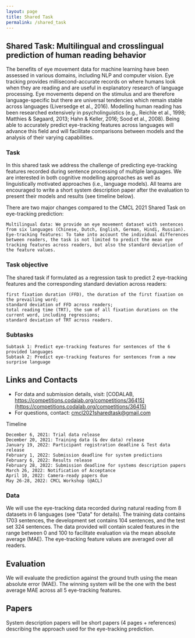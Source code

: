 ```yaml
---
layout: page
title: Shared Task
permalink: /shared_task
---
```


## Shared Task: Multilingual and crosslingual prediction of human reading behavior

The benefits of eye movement data for machine learning have been assessed in various domains, including NLP and computer vision. Eye tracking provides millisecond-accurate records on where humans look when they are reading and are useful in explanatory research of language processing. Eye movements depend on the stimulus and are therefore language-specific but there are universal tendencies which remain stable across languages (Liversedge et al., 2016). Modelling human reading has been researched extensively in psycholinguistics (e.g., Reichle et al., 1998; Matthies & Søgaard, 2013; Hahn & Keller, 2016; Sood et al., 2008). Being able to accurately predict eye-tracking features across languages will advance this field and will facilitate comparisons between models and the analysis of their varying capabilities.

### Task

In this shared task we address the challenge of predicting eye-tracking features recorded during sentence processing of multiple languages. We are interested in both cognitive modelling approaches as well as linguistically motivated approaches (i.e., language models). All teams are encouraged to write a short system description paper after the evaluation to present their models and results (see timeline below).

There are two major changes compared to the CMCL 2021 Shared Task on eye-tracking prediction:

    Multilingual data: We provide an eye movement dataset with sentences from six languages (Chinese, Dutch, English, German, Hindi, Russian).
    Eye-tracking features: To take into account the individual differences between readers, the task is not limited to predict the mean eye tracking features across readers, but also the standard deviation of the feature values.


### Task objective

The shared task if formulated as a regression task to predict 2 eye-tracking features and the corresponding standard deviation across readers:

    first fixation duration (FFD), the duration of the first fixation on the prevailing word;
    standard deviation of FFD across readers;
    total reading time (TRT), the sum of all fixation durations on the current word, including regressions;
    standard deviation of TRT across readers.

### Subtasks

    Subtask 1: Predict eye-tracking features for sentences of the 6 provided languages
    Subtask 2: Predict eye-tracking features for sentences from a new surprise language


## Links and Contacts

- For data and submission details, visit: [CODALAB, https://competitions.codalab.org/competitions/36415](https://competitions.codalab.org/competitions/36415)
- For questions, contact: [cmcl2021sharedtask@gmail.com](mailto:cmcl2021sharedtask@gmail.com)


Timeline

    December 6, 2021: Trial data release
    December 20, 2021: Training data (& dev data) release
    January 19, 2022: Participant registration deadline & Test data release
    February 1, 2022: Submission deadline for system predictions
    February 6, 2022: Results release
    February 28, 2022: Submission deadline for systems description papers
    March 26, 2022: Notification of Acceptance
    April 10, 2022: Camera-ready papers due
    May 26-28, 2022: CMCL Workshop (@ACL)


### Data

We will use the eye-tracking data recorded during natural reading from 8 datasets in 6 languages (see "Data" for details). The training data contains 1703 sentences, the development set contains 104 sentences, and the test set 324 sentences. The data provided will contain scaled features in the range between 0 and 100 to facilitate evaluation via the mean absolute average (MAE). The eye-tracking feature values are averaged over all readers.


## Evaluation

We will evaluate the prediction against the ground truth using the mean absolute error (MAE).
The winning system will be the one with the best average MAE across all 5 eye-tracking features.


## Papers

System description papers will be short papers (4 pages + references) describing the approach used for the eye-tracking prediction.
